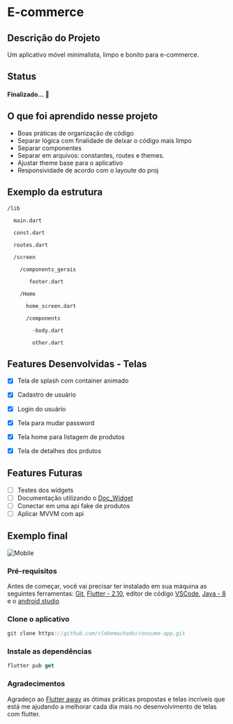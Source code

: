 # E-commerce

## Descrição do Projeto
<p>Um aplicativo móvel minimalista, limpo e bonito para e-commerce. </p>

## Status
<h4> 
  Finalizado...  🚧
</h4>

## O que foi aprendido nesse projeto
- Boas práticas de organização de código
- Separar lógica com finalidade de deixar o código mais limpo
- Separar componentes
- Separar em arquivos: constantes, routes e themes.
- Ajustar theme base para o aplicativo
- Responsividade de acordo com o layoute do proj


## Exemplo da estrutura 
  
    /lib

      main.dart

      const.dart

      routes.dart

      /screen

        /components_gerais

           footer.dart

        /Home

          home_screen.dart

          /components

            -body.dart

            other.dart
              


## Features Desenvolvidas - Telas

- [x] Tela de splash com container animado
- [x] Cadastro de usuário
- [x] Login do usuário
- [x] Tela para mudar password
- [x] Tela home para listagem de produtos
- [x] Tela de detalhes dos prdutos


## Features Futuras

- [ ] Testes dos widgets
- [ ] Documentação utilizando o [Doc_Widget](https://pub.dev/packages/doc_widget)
- [ ] Conectar em uma api fake de produtos
- [ ] Aplicar MVVM com api

## Exemplo final

![Mobile](https://user-images.githubusercontent.com/66011013/154814271-f22c2d8b-992d-4c7f-a8da-532c6530277a.gif)


### Pré-requisitos
Antes de começar, você vai precisar ter instalado em sua máquina as seguintes ferramentas:
[Git](https://git-scm.com), [Flutter - 2.10](https://flutter.dev/?), editor de código [VSCode](https://code.visualstudio.com/), [Java - 8](https://www.oracle.com/br/java/technologies/javase/javase8-archive-downloads.html) e o [android studio](https://developer.android.com/studio?hl=pt&gclid=CjwKCAiAx8KQBhAGEiwAD3EiPyRMUHovtdetW1oAOeMS61SP57FvEBMJvu2hUdKwX3F05DjY4kKuZRoCMYoQAvD_BwE&gclsrc=aw.ds)

### Clone o aplicativo

```jsx
git clone https://github.com/clebemachado/consumo-app.git
```

### Instale as dependências

```jsx
flutter pub get
```

### Agradecimentos

Agradeço ao [Flutter away](https://www.youtube.com/channel/UCJm7i4g4z7ZGcJA_HKHLCVw) as ótimas práticas propostas e telas incríveis que está me ajudando a melhorar cada dia mais no desenvolvimento de telas com flutter.



